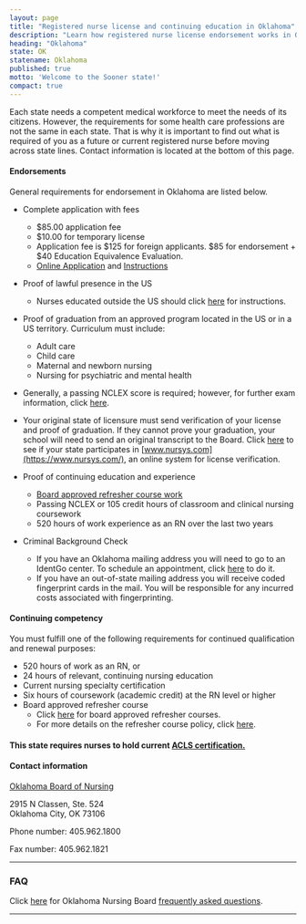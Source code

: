 ```yaml
---
layout: page
title: "Registered nurse license and continuing education in Oklahoma"
description: "Learn how registered nurse license endorsement works in Oklahoma. Including transferring from another state and online training requirements."
heading: "Oklahoma"
state: OK
statename: Oklahoma
published: true
motto: 'Welcome to the Sooner state!'
compact: true
---
```


Each state needs a competent medical workforce to meet the needs of its citizens. However, the requirements for some health care professions are not the same in each state. That is why it is important to find out what is required of you as a future or current registered nurse before moving across state lines. Contact information is located at the bottom of this page.

#### Endorsements

General requirements for endorsement in Oklahoma are listed below.

- Complete application with fees
  - $85.00 application fee
  - $10.00 for temporary license
  - Application fee is $125 for foreign applicants. $85 for endorsement + $40 Education Equivalence Evaluation.
  - [Online Application](https://oklahoma.gov/nursing/forms.html) and [Instructions](https://oklahoma.gov/content/dam/ok/en/nursing/documents/endorseused07.pdf)

- Proof of lawful presence in the US
  - Nurses educated outside the US should click [here](https://oklahoma.gov/content/dam/ok/en/nursing/documents/universalRNLPNForeign.pdf) for instructions.

- Proof of graduation from an approved program located in the US or in a US territory. Curriculum must include:
  - Adult care
  - Child care
  - Maternal and newborn nursing
  - Nursing for psychiatric and mental health

- Generally, a passing NCLEX score is required; however, for further exam information, click [here](https://www.ok.gov/nursing/).

- Your original state of licensure must send verification of your license and proof of graduation. If they cannot prove your graduation, your school will need to send an original transcript to the Board. Click [here](https://www.nursys.com/) to see if your state participates in [www.nursys.com](https://www.nursys.com/), an online system for license verification.

- Proof of continuing education and experience
  - [Board approved refresher course work](https://oklahoma.gov/content/dam/ok/en/careertech/educators/health-careers-education/conferences-training-workshops/nurse-refersher/nurse-refresher-course-flyer.pdf)
  - Passing NCLEX or 105 credit hours of classroom and clinical nursing coursework
  - 520 hours of work experience as an RN over the last two years

- Criminal Background Check
  - If you have an Oklahoma mailing address you will need to go to an IdentGo center. To schedule an appointment, click [here](https://www.identogo.com/) to do it.
  - If you have an out-of-state mailing address you will receive coded fingerprint cards in the mail. You will be responsible for any incurred costs associated with fingerprinting.

#### Continuing competency

You must fulfill one of the following requirements for continued qualification and renewal purposes:

- 520 hours of work as an RN, or
- 24 hours of relevant, continuing nursing education
- Current nursing specialty certification
- Six hours of coursework (academic credit) at the RN level or higher
- Board approved refresher course
  - Click [here](https://oklahoma.gov/content/dam/ok/en/nursing/documents/refresher.pdf) for board approved refresher courses.
  - For more details on the refresher course policy, click [here](https://oklahoma.gov/content/dam/ok/en/nursing/documents/refresher.pdf).

#### This state requires nurses to hold current [ACLS certification.](https://www.acls.net/oklahoma-acls-pals-bls)

#### Contact information

[Oklahoma Board of Nursing](https://oklahoma.gov/nursing.html)

2915 N Classen, Ste. 524  
Oklahoma City, OK 73106

Phone number: 405.962.1800

Fax number: 405.962.1821

* * * * *

### FAQ

Click [here](https://oklahoma.gov/content/dam/ok/en/nursing/documents/reinstateappl07.pdf) for Oklahoma Nursing Board [frequently asked questions](https://oklahoma.gov/content/dam/ok/en/nursing/documents/reinstateappl07.pdf).

* * * * *